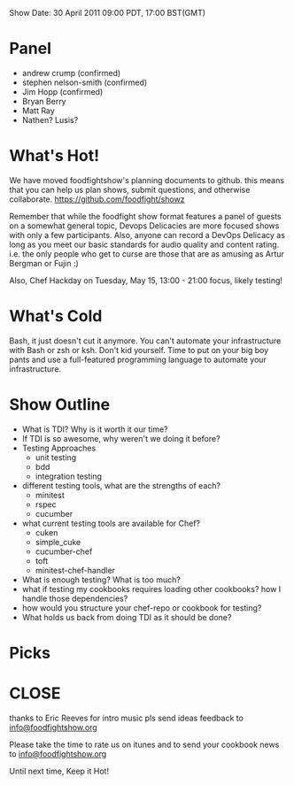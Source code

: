 Show Date: 30 April 2011 09:00 PDT, 17:00 BST(GMT)

Panel
====

* andrew crump (confirmed)
* stephen nelson-smith (confirmed)
* Jim Hopp (confirmed)
* Bryan Berry
* Matt Ray
* Nathen? Lusis?


What's Hot!
===========

We have moved foodfightshow's planning documents to github. this means
that you can help us plan shows, submit questions, and otherwise
collaborate.
https://github.com/foodfight/showz

Remember that while the foodfight show format features a panel of
guests on a somewhat general topic, Devops Delicacies are more focused
shows with only a few participants. Also, anyone can record a DevOps
Delicacy as long as you meet our basic standards for audio quality and
content rating. i.e. the only people who get to curse are those that
are as amusing as Artur Bergman or Fujin :)

Also, Chef Hackday on Tuesday, May 15, 13:00 - 21:00 
focus, likely testing!

What's Cold
===========

Bash, it just doesn't cut it anymore. You can't automate your
infrastructure with Bash or zsh or ksh. Don't kid yourself. Time to
put on your big boy pants and use a full-featured programming language
to automate your infrastructure.

Show Outline
============

* What is TDI? Why is it worth it our time?
* If TDI is so awesome, why weren't we doing it before?
* Testing Approaches
    * unit testing
    * bdd
    * integration testing
* different testing tools, what are the strengths of each?
    * minitest
    * rspec
    * cucumber
* what current testing tools are available for Chef?
    * cuken
    * simple_cuke
    * cucumber-chef
    * toft
    * minitest-chef-handler
* What is enough testing? What is too much?
* what if testing my cookbooks requires loading other cookbooks? how
  I handle those dependencies?
* how would you structure your chef-repo or cookbook for testing?
* What holds us back from doing TDI as it should be done?


Picks
=====





CLOSE
=====

thanks to Eric Reeves for intro music
pls send ideas feedback to info@foodfightshow.org

Please take the time to rate us on itunes and to send your cookbook
news to info@foodfightshow.org

Until next time, Keep it Hot!